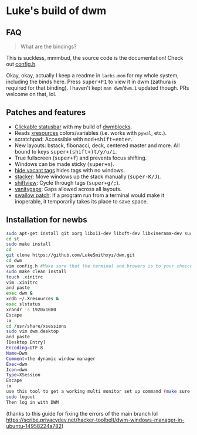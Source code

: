 # Luke's build of dwm

## FAQ

> What are the bindings?

This is suckless, mmmbud, the source code is the documentation! Check out [config.h](config.h).

Okay, okay, actually I keep a readme in `larbs.mom` for my whole system, including the binds here.
Press <kbd>super+F1</kbd> to view it in dwm (zathura is required for that binding).
I haven't kept `man dwm`/`dwm.1` updated though. PRs welcome on that, lol.

## Patches and features

- [Clickable statusbar](https://dwm.suckless.org/patches/statuscmd/) with my build of [dwmblocks](https://github.com/lukesmithxyz/dwmblocks).
- Reads [xresources](https://dwm.suckless.org/patches/xresources/) colors/variables (i.e. works with `pywal`, etc.).
- scratchpad: Accessible with <kbd>mod+shift+enter</kbd>.
- New layouts: bstack, fibonacci, deck, centered master and more. All bound to keys <kbd>super+(shift+)t/y/u/i</kbd>.
- True fullscreen (<kbd>super+f</kbd>) and prevents focus shifting.
- Windows can be made sticky (<kbd>super+s</kbd>).
- [hide vacant tags](https://dwm.suckless.org/patches/hide_vacant_tags/) hides tags with no windows.
- [stacker](https://dwm.suckless.org/patches/stacker/): Move windows up the stack manually (<kbd>super-K/J</kbd>).
- [shiftview](https://dwm.suckless.org/patches/nextprev/): Cycle through tags (<kbd>super+g/;</kbd>).
- [vanitygaps](https://dwm.suckless.org/patches/vanitygaps/): Gaps allowed across all layouts.
- [swallow patch](https://dwm.suckless.org/patches/swallow/): if a program run from a terminal would make it inoperable, it temporarily takes its place to save space.


## Installation for newbs

```bash
sudo apt-get install git xorg libx11-dev libxft-dev libxinerama-dev suckless-tools libharfbuzz-dev xrandr -y
cd st
sudo make install
cd
git clone https://github.com/LukeSmithxyz/dwm.git
cd dwm
vim config.h #Make sure that the terminal and browers is to your choice
sudo make clean install
touch .xinitrc
vim .xinitrc
and paste
exec dwm &
xrdb ~/.Xresources &
exec slstatus
xrandr -s 1920x1080
Escape
:x
cd /usr/share/xsessions
sudo vim dwm.desktop
and paste
[Desktop Entry]
Encoding=UTF-8
Name=Dwm
Comment=the dynamic window manager
Exec=dwm
Icon=dwm
Type=XSession
Escape
:x
use this tool to get a working multi monitor set up command (make sure to add refresh rate if needed (-r )  add the xrandr command into the end of the .xinitrc file
sudo logout
Then log in with DWM


```
(thanks to this guide for fixing the errors of the main branch lol https://scribe.privacydev.net/hacker-toolbelt/dwm-windows-manager-in-ubuntu-14958224a782)
